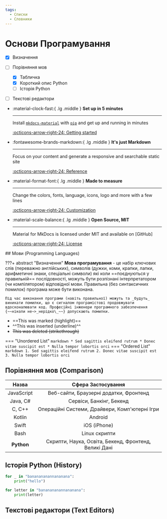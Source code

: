 ```yaml
---
tags:
  - Списки
  - Словники
---
```


# Основи Програмування
- [x] Визначення
- [ ] Порівняння мов
    * [x] Табличка
    * [x] Короткий опис Python
    * [ ] Історія Python
- [ ] Текстові редактори


<div class="grid cards" markdown>

-   :material-clock-fast:{ .lg .middle }  __Set up in 5 minutes__

    ---

    Install [`mkdocs-material`](#) with [`pip`](#) and get up
    and running in minutes

    [:octicons-arrow-right-24: Getting started](#programming-languages)

-   :fontawesome-brands-markdown:{ .lg .middle }  __It's just Markdown__

    ---

    Focus on your content and generate a responsive and searchable static site

    [:octicons-arrow-right-24: Reference](#comparison)

-   :material-format-font:{ .lg .middle }  __Made to measure__

    ---

    Change the colors, fonts, language, icons, logo and more with a few lines

    [:octicons-arrow-right-24: Customization](#python-history)

-   :material-scale-balance:{ .lg .middle }  __Open Source, MIT__

    ---

    Material for MkDocs is licensed under MIT and available on [GitHub]

    [:octicons-arrow-right-24: License](#text-editors)

</div>
## Мови (Programming Languages)

???+ abstract "Визначення"
    **Мова програмування** - це набір ключових слів (переважно англійських), символів (дужки, коми, крапки, лапки, арифметичні знаки, спеціальні символи) які коли ==поєднуються у правильній== послідовності, можуть бути розпізнані інтерпретатором (чи компілятором) відповідної мови. Правильна (без синтаксичних помилок) програма може бути виконана. 
    
    Під час виконання програми (навіть правильної) можуть та _будуть_ виникати помилки, що є сигналом програмістові продовжувати вдосконалювати код. Професійні інженери програмного забезпечення {~~ніколи не~>_нерідко\_~~} допускають помилки.

- ==This was marked (highlight)==
- ^^This was inserted (underline)^^
- ~~This was deleted (strikethrough)~~


=== "Unordered List"
    ``` markdown
    * Sed sagittis eleifend rutrum
    * Donec vitae suscipit est
    * Nulla tempor lobortis orci
    ```
=== "Ordered List"
    ``` markdown
    1. Sed sagittis eleifend rutrum
    2. Donec vitae suscipit est
    3. Nulla tempor lobortis orci
    ```

## Порівняння мов (Comparison)

| Назва       | Сфера Застосування                             |
| :---------: | :----------------------------------------: |
| JavaScript  | Веб-сайти, Браузерні додатки, Фронтенд    |
| Java, C#    | Сервіси, Банкінг, Бекенд                  |
| C, C++      | Операційні Системи, Драйвери, Комп'ютерні Ігри| 
| Kotlin      | Android| 
| Swift       | iOS (iPhone)| 
| Bash        | Linux скрипти|
| **Python**  | Скрипти, Наука, Освіта, Бекенд, Фронтенд, Великі Дані| 

## Історія Python (History)
```py title="Useless Code" linenums="1" hl_lines="4-5"
for _ in "bananananannananana":
    print("hello")

for letter in "bananananannananana":
    print(letter)

```

## Текстові редактори (Text Editors)
